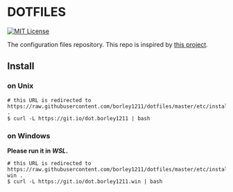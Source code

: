 # DOTFILES
[![MIT License](http://img.shields.io/badge/license-MIT-blue.svg?style=flat)](LICENSE)

The configuration files repository.
This repo is inspired by [this project](https://github.com/b4b4r07/dotfiles).

## Install

### on Unix
```shellscript:
# this URL is redirected to https://raw.githubusercontent.com/borley1211/dotfiles/master/etc/install .
$ curl -L https://git.io/dot.borley1211 | bash
```

### on Windows
**Please run it in *WSL*.**
```shellscript:
# this URL is redirected to https://raw.githubusercontent.com/borley1211/dotfiles/master/etc/install-win .
$ curl -L https://git.io/dot.borley1211.win | bash
```

